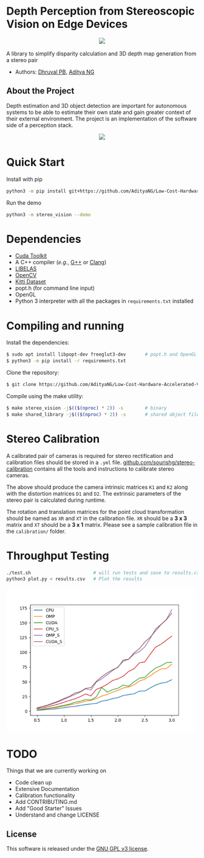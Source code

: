 # Depth Perception from Stereoscopic Vision on Edge Devices

<p align="center">
    <img src="imgs/fsds.gif">
</p>

A library to simplify disparity calculation and 3D depth map generation from a stereo pair
- Authors: [Dhruval PB](http://github.com/Dhruval360), [Aditya NG](http://github.com/AdityaNG)

## About the Project

Depth estimation and 3D object detection are important for autonomous systems to be able to estimate their own state and gain greater context of their external environment. The project is an implementation of the software side of a perception stack.

<p align="center">
    <img src="imgs/single_loop.gif">
</p>

# Quick Start

Install with pip
```bash
python3 -m pip install git+https://github.com/AdityaNG/Low-Cost-Hardware-Accelerated-Vision-Based-Depth-Perception-for-Real-Time-Applications
```

Run the demo
```bash
python3 -m stereo_vision --demo
```

# Dependencies

- [Cuda Toolkit](https://developer.nvidia.com/cuda-downloads)
- A C++ compiler (*e.g.*, [G++](http://gcc.gnu.org/) or [Clang](https://clang.llvm.org/))
- [LIBELAS](http://www.cvlibs.net/software/libelas/) 
- [OpenCV](https://github.com/opencv/opencv)
- [Kitti Dataset](https://meet.google.com/linkredirect?authuser=0&dest=http%3A%2F%2Fwww.cvlibs.net%2Fdatasets%2Fkitti%2F)
- popt.h (for command line input)
- OpenGL
- Python 3 interpreter with all the packages in `requirements.txt` installed


# Compiling and running

Install the dependencies:

```bash
$ sudo apt install libpopt-dev freeglut3-dev       # popt.h and OpenGL
$ python3 -m pip install -r requirements.txt
```

Clone the repository:

```bash
$ git clone https://github.com/AdityaNG/Low-Cost-Hardware-Accelerated-Vision-Based-Depth-Perception-for-Real-Time-Applications
```

Compile using the make utility:

```bash
$ make stereo_vision -j$(($(nproc) * 2)) -s        # binary
$ make shared_library -j$(($(nproc) * 2)) -s       # shared object file
```

# Stereo Calibration

A calibrated pair of cameras is required for stereo rectification and calibration files should be stored in a `.yml` file. 
[github.com/sourishg/stereo-calibration](https://github.com/sourishg/stereo-calibration) contains all the tools and instructions to calibrate stereo cameras.

The above should produce the camera intrinsic matrices `K1` and `K2` along with the distortion matrices `D1` and `D2`.
The extrinsic parameters of the stereo pair is calculated during runtime.

The rotation and translation matrices for the point cloud transformation should be named as `XR` and `XT` in the calibration file. `XR` should be a **3 x 3** 
matrix and `XT` should be a **3 x 1** matrix. Please see a sample calibration file in the `calibration/` folder.

# Throughput Testing

```bash
./test.sh                       # will run tests and save to results.csv
python3 plot.py < results.csv   # Plot the results
```

<p align="center">
    <img src="imgs/result_20_jul_2022.png">
</p>

# TODO 

Things that we are currently working on

 - Code clean up
 - Extensive Documentation
 - Calibration functionality
 - Add CONTRIBUTING.md
 - Add "Good Starter" Issues
 - Understand and change LICENSE

## License

This software is released under the [GNU GPL v3 license](LICENSE).
